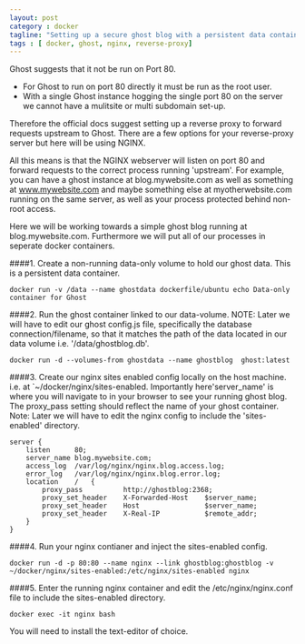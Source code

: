 ```yaml
---
layout: post
category : docker
tagline: "Setting up a secure ghost blog with a persistent data container and an Nginx reverse proxy"
tags : [ docker, ghost, nginx, reverse-proxy]
---
```


Ghost suggests that it not be run on Port 80.
 * For Ghost to run on port 80 directly it must be run as the root user.
 * With a single Ghost instance hogging the single port 80 on the server we cannot have a mulitsite or multi subdomain set-up.

Therefore the official docs suggest setting up a reverse proxy to forward requests upstream to Ghost. There are a few options for your reverse-proxy server but here will be using NGINX.

All this means is that the NGINX webserver will listen on port 80 and forward requests to the correct process running 'upstream'. For example, you can have a ghost instance at blog.mywebsite.com as well as something at www.mywebsite.com and maybe something else at myotherwebsite.com running on the same server, as well as your process protected behind non-root access.

Here we will be working towards a simple ghost blog running at blog.mywebsite.com. Furthermore we will put all of our processes in seperate docker containers.

####1.
Create a non-running data-only volume to hold our ghost data. This is a persistent data container.

```
docker run -v /data --name ghostdata dockerfile/ubuntu echo Data-only container for Ghost
```

####2.
Run the ghost container linked to our data-volume. NOTE: Later we will have to edit our ghost config.js file, specifically the database connection/filename, so that it matches the path of the data located in our data volume i.e. '/data/ghostblog.db'. 

```
docker run -d --volumes-from ghostdata --name ghostblog  ghost:latest
```

####3.
Create our nginx sites enabled config locally on the host machine. i.e. at `~/docker/nginx/sites-enabled. Importantly here'server_name' is where you will navigate to in your browser to see your running ghost blog. The proxy_pass setting should reflect the name of your ghost container. Note: Later we will have to edit the nginx config to include the 'sites-enabled' directory.
```
server {
    listen      80;
    server_name blog.mywebsite.com;
    access_log  /var/log/nginx/nginx.blog.access.log;
    error_log   /var/log/nginx/nginx.blog.error.log;
    location    /   {
        proxy_pass          http://ghostblog:2368;
        proxy_set_header    X-Forwarded-Host    $server_name;
        proxy_set_header    Host                $server_name;
        proxy_set_header    X-Real-IP           $remote_addr;
    }
}
```
####4.
Run your nginx contianer and inject the sites-enabled config.

```
docker run -d -p 80:80 --name nginx --link ghostblog:ghostblog -v ~/docker/nginx/sites-enabled:/etc/nginx/sites-enabled nginx
```

####5.
Enter the running nginx container and edit the /etc/nginx/nginx.conf file to include the sites-enabled directory. 

```
docker exec -it nginx bash
```
You will need to install the text-editor of choice.

